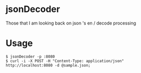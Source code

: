 # jsonDecoder

Those that I am looking back on json 's en / decode processing

# Usage

```
$ jsonDecoder -p :8080
$ curl -i -X POST -H "Content-Type: application/json" http://localhost:8080 -d @sample.json;
```
